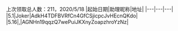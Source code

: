 上次领取总人数：211，2020/5/18
|起始日期|助理昵称|地址|
|---|---|---|
|5.1|Joker|AdkH4TDFBVRfCn4GfCSjicpcJvHEcnQKdo|
|5.16|,|AGNHn19qqzQ7wePuiJKXnyZoapzhroYzNz|
